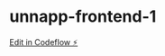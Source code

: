 # unnapp-frontend-1

[Edit in Codeflow ⚡️](https://stackblitz.com/~/github.com/Sudharsan-0-8/unnapp-frontend-1)